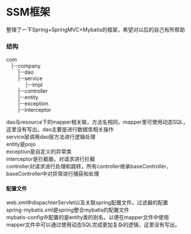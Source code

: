# SSM框架

整理了一下Spring+SpringMVC+Mybatis的框架，希望对以后的自己有所帮助

### 结构

   com   
  |--company   
      |--dao   
      |--service   
             |--impl  
      |--controller   
      |--entity   
      |--exception   
      |--interceptor     

dao与resource下的mapper相关联，方法名相同，mapper里可使用动态SQL，这里没有写出。dao主要是进行数据库相关操作   
service层调用dao层方法进行逻辑处理     
entity是pojo   
exception是自定义的异常类   
interceptor是拦截器，对请求进行拦截   
controller对请求进行处理和跳转，所有controller继承baseController，baseController中对异常进行捕获和处理   

#### 配置文件

web.xml中dispachterServlet以及关联spring配置文件。过滤器的配置   
spring-mybatis.xml是spring整合mybatis的配置文件   
mybatis-config中配置的是entity类的别名，以便在mapper文件中使用      
mapper文件中可以通过使用动态SQL完成更加复杂的逻辑，这里没有写出。

